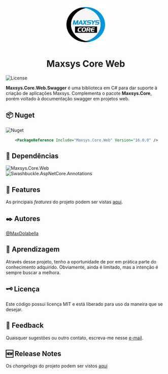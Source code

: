 <div align="center">
<img src="logo.png" alt="drawing" width="128" />
<h1>Maxsys Core Web</h1>
</div>

![License](https://img.shields.io/github/license/maxdolabella/maxsys.core)

**Maxsys.Core.Web.Swagger** é uma biblioteca em C# para dar suporte à criação de aplicações Maxsys.
Complementa o pacote **Maxsys.Core**, porém voltado à documentação swagger em projetos web.


## :package: Nuget
![Nuget](https://img.shields.io/nuget/v/Maxsys.Core.Web.Swagger)

```xml
    <PackageReference Include="Maxsys.Core.Web" Version="16.0.0" />
```

## :link: Dependências
![Maxsys.Core.Web](https://img.shields.io/badge/Maxsys.Core-16.0.0-blue?style=for-the-badge&link=https%3A%2F%2Fwww.nuget.org%2Fpackages%2FMaxsys.Core)  
![Swashbuckle.AspNetCore.Annotations](https://img.shields.io/badge/Swashbuckle.AspNetCore.Annotations-9.0.6-blue?style=for-the-badge&link=https%3A%2F%2Fwww.nuget.org%2Fpackages%2FSwashbuckle.AspNetCore.Annotations)

## :star2: Features
As principais *features* do projeto podem ser vistas [aqui](FEATURES.md).

## :black_nib: Autores
[@MaxDolabella](https://www.github.com/MaxDolabella)

## :monocle_face: Aprendizagem
Através desse projeto, tenho a oportunidade de por em prática parte do conhecimento adquirido. Obviamente, ainda é limitado, mas a intenção é sempre buscar a melhora.

## :old_key: Licença
Este código possui licença MIT e está liberado para uso da maneira que se desejar.
  
## :email: Feedback
Quaisquer sugestões ou outro contato, escreva-me nesse [e-mail](mailto:maxsystech@outlook.com?subject=Github%20contact).

## :new: Release Notes
Os *changelogs* do projeto podem ser vistos [aqui](CHANGELOGS.md)